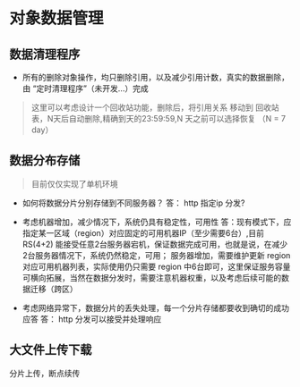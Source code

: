 # 对象数据管理

## 数据清理程序
- 所有的删除对象操作，均只删除引用，以及减少引用计数，真实的数据删除，由 “定时清理程序”（未开发...）完成
> 这里可以考虑设计一个回收站功能，删除后，将引用关系 移动到 回收站表，N天后自动删除,精确到天的23:59:59,N 天之前可以选择恢复 （N = 7 day）

##  数据分布存储
> 目前仅仅实现了单机环境

- 如何将数据分片分别存储到不同服务器？
答： http 指定ip 分发?

- 考虑机器增加，减少情况下，系统仍具有稳定性，可用性
答：现有模式下，应指定某一区域（region）对应固定的可用机器IP（至少需要6台）,目前 RS(4+2) 能接受任意2台服务器宕机，保证数据完成可用，也就是说，在减少2台服务器情况下，系统仍然稳定，可用；
服务器增加，需要维护更新 region 对应可用机器列表，实际使用仍只需要 region 中6台即可，这里保证服务容量可横向拓展，当然在数据分发时，需要注意机器权重，以及考虑后续可能的数据迁移（跨区）

- 考虑网络异常下，数据分片的丢失处理，每一个分片存储都要收到确切的成功应答
答： http 分发可以接受并处理响应

## 大文件上传下载

分片上传，断点续传


